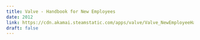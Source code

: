 ```yaml
---
title: Valve - Handbook for New Employees
date: 2012
link: https://cdn.akamai.steamstatic.com/apps/valve/Valve_NewEmployeeHandbook.pdf
draft: false
---
```


